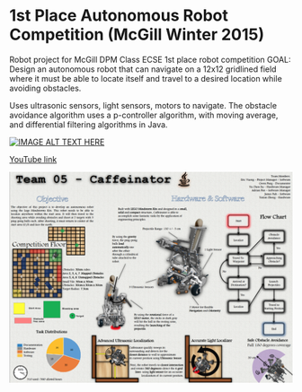 # 1st Place Autonomous Robot Competition (McGill Winter 2015)

Robot project for McGill DPM Class ECSE
1st place robot competition
GOAL: Design an autonomous robot that can navigate on a 12x12 gridlined field where it must be able to locate itself and travel to a desired location while avoiding obstacles.

Uses ultrasonic sensors, light sensors, motors to navigate.
The obstacle avoidance algorithm uses a p-controller algorithm, with moving average, and differential filtering algorithms in Java. 


[![IMAGE ALT TEXT HERE](https://img.youtube.com/vi/3wffSdQt120/0.jpg)](https://www.youtube.com/watch?v=3wffSdQt120)

[YouTube link](https://www.youtube.com/watch?v=3wffSdQt120&feature=youtu.be)


![Project Poster](overview.png)

